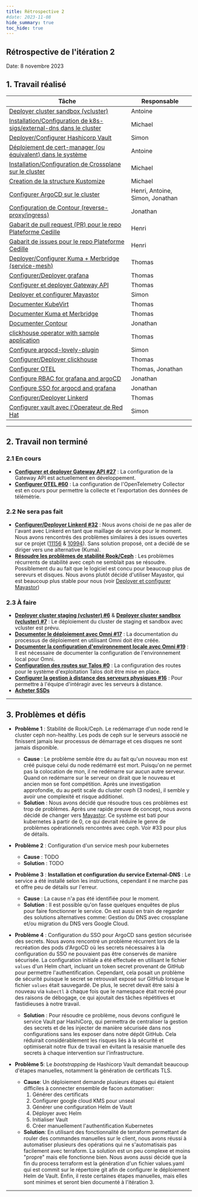 ```yaml
---
title: Rétrospective 2
#date: 2023-11-08
hide_summary: true
toc_hide: true
---
```

## Rétrospective de l'itération 2

Date: 8 novembre 2023

## 1. Travail réalisé

| Tâche                                                                                                                                              | Responsable                     |
| -------------------------------------------------------------------------------------------------------------------------------------------------- | ------------------------------- |
| [Deployer cluster sandbox (vcluster)](https://github.com/ClubCedille/Plateforme-Cedille/issues/7)                                                  | Antoine                         |
| [Installation/Configuration de k8s-sigs/external-dns dans le cluster](https://github.com/ClubCedille/Plateforme-Cedille/issues/35)                 | Michael                         |
| [Deployer/Configurer Hashicorp Vault](https://github.com/ClubCedille/Plateforme-Cedille/issues/14)                                                 | Simon                           |
| [Déploiement de cert-manager (ou équivalent) dans le système](https://github.com/ClubCedille/Plateforme-Cedille/issues/26)                         | Antoine                         |
| [Installation/Configuration de Crossplane sur le cluster](https://github.com/ClubCedille/Plateforme-Cedille/issues/31)                             | Michael                         |
| [Creation de la structure Kustomize](https://github.com/ClubCedille/Plateforme-Cedille/issues/25)                                                  | Michael                         |
| [Configurer ArgoCD sur le cluster](https://github.com/ClubCedille/Plateforme-Cedille/issues/5)                                                     | Henri, Antoine, Simon, Jonathan |
| [Configuration de Contour (reverse-proxy/ingress)](https://github.com/ClubCedille/Plateforme-Cedille/issues/11)                                    | Jonathan                        |
| [Gabarit de pull request (PR) pour le repo Plateforme Cedille](https://github.com/orgs/ClubCedille/projects/3/views/5?pane=issue&itemId=41043072)  | Henri                           |
| [Gabarit de issues pour le repo Plateforme Cedille](https://github.com/orgs/ClubCedille/projects/3/views/5?pane=issue&itemId=41043078)             | Henri                           |
| [Deployer/Configurer Kuma + Merbridge (service-mesh)](https://github.com/ClubCedille/Plateforme-Cedille/issues/20)                                 | Thomas                          |
| [Configurer/Deployer grafana](https://github.com/ClubCedille/Plateforme-Cedille/issues/21)                                                         | Thomas                          |
| [Configurer et deployer Gateway API](https://github.com/ClubCedille/Plateforme-Cedille/issues/27)                                                  | Thomas                          |
| [Deployer et configurer Mayastor](https://github.com/ClubCedille/Plateforme-Cedille/issues/33)                                                     | Simon                           |
| [Documenter KubeVirt](https://github.com/ClubCedille/Plateforme-Cedille/issues/28)                                                                 | Thomas                          |
| [Documenter Kuma et Merbridge](https://github.com/ClubCedille/Plateforme-Cedille/issues/29)                                                        | Thomas                          |
| [Documenter Contour](https://github.com/ClubCedille/Plateforme-Cedille/issues/30)                                                                  | Jonathan                        |
| [clickhouse operator with sample application](https://github.com/ClubCedille/Plateforme-Cedille/issues/37)                                         | Thomas                          |
| [Configure argocd-lovely-plugin](https://github.com/ClubCedille/Plateforme-Cedille/issues/42)                                                      | Simon                           |
| [Configurer/Deployer clickhouse](https://github.com/ClubCedille/Plateforme-Cedille/issues/58)                                                      | Thomas                          |
| [Configurer OTEL](https://github.com/ClubCedille/Plateforme-Cedille/issues/60)                                                                     | Thomas, Jonathan                |
| [Configure RBAC for grafana and argoCD](https://github.com/ClubCedille/Plateforme-Cedille/issues/61)                                               | Jonathan                        |
| [Configure SSO for argocd and grafana](https://github.com/ClubCedille/Plateforme-Cedille/issues/62)                                                | Jonathan                        |
| [Configurer/Deployer Linkerd](https://github.com/ClubCedille/Plateforme-Cedille/issues/32)                                                         | Thomas                          |
| [Configurer vault avec l'Operateur de Red Hat](https://github.com/ClubCedille/Plateforme-Cedille/issues/65)                                        | Simon                           |

---

## 2. Travail non terminé

### 2.1 En cours

- **[Configurer et deployer Gateway API #27](https://github.com/ClubCedille/Plateforme-Cedille/issues/27)** : La configuration de la Gateway API est actuellement en développement.
- **[Configurer OTEL #60](https://github.com/ClubCedille/Plateforme-Cedille/issues/60)** : La configuration de l'OpenTelemetry Collector est en cours pour permettre la collecte et l'exportation des données de télémétrie.

### 2.2 Ne sera pas fait

- **[Configurer/Deployer Linkerd #32](https://github.com/ClubCedille/Plateforme-Cedille/issues/32)** : Nous avons choisi de ne pas aller de l'avant avec Linkerd en tant que maillage de service pour le moment. Nous avons rencontrés des problèmes similaires à des issues ouvertes sur ce projet ([11156](https://github.com/linkerd/linkerd2/issues/11156) & [10994](https://github.com/linkerd/linkerd2/issues/10994)). Sans solution proposé, ont a decidé de se diriger vers une alternative (Kuma).
- **[Résoudre les problèmes de stabilité Rook/Ceph](https://github.com/ClubCedille/Plateforme-Cedille/issues/34)** : Les problèmes récurrents de stabilité avec ceph ne semblait pas se résoudre. Possiblement du au fait que le logiciel est concu pour beaucoup plus de serevurs et disques. Nous avons plutôt décidé d'utiliser Mayastor, qui est beaucoup plus stable pour nous (voir [Deployer et configurer Mayastor](https://github.com/ClubCedille/Plateforme-Cedille/issues/33))

### 2.3 À faire

- **[Deployer cluster staging (vcluster) #6](https://github.com/ClubCedille/Plateforme-Cedille/issues/6)** & **[Deployer cluster sandbox (vcluster) #7](https://github.com/ClubCedille/Plateforme-Cedille/issues/7)** : Le déploiement du cluster de staging et sandbox avec vcluster est prévu.
- **[Documenter le déploiement avec Omni #17](https://github.com/ClubCedille/Plateforme-Cedille/issues/17)** : La documentation du processus de déploiement en utilisant Omni doit être créée.
- **[Documenter la configuration d'environnement locale avec Omni #19](https://github.com/ClubCedille/Plateforme-Cedille/issues/19)** : Il est nécessaire de documenter la configuration de l'environnement local pour Omni.
- **[Configuration des routes sur Talos #0](https://github.com/orgs/ClubCedille/projects/3/views/5?pane=issue&itemId=41582552)** : La configuration des routes pour le système d'exploitation Talos doit être mise en place.
- **[Configurer la gestion à distance des serveurs physiques #16](https://github.com/ClubCedille/Plateforme-Cedille/issues/16)** : Pour permettre à l'équipe d'intéragir avec les serveurs à distance.
- **[Acheter SSDs](https://github.com/ClubCedille/Plateforme-Cedille/issues/9)**


---

## 3. Problèmes et défis

- **Problème 1** : Stabilité de Rook/Ceph. Le redémarrage d'un node rend le cluster ceph non-healthy. Les pods de ceph sur le serveurs associé ne finissent jamais leur processus de démarrage et ces disques ne sont jamais disponible.
  - **Cause** : Le problème semble être du au fait qu'un nouveau mon est créé puisque celui du node redémarré est mort. Puisqu'on ne permet pas la colocation de mon, il ne redémarre sur aucun autre serveur. Quand on redémarre sur le serveur on dirait que le nouveau et ancien mon se font compétition. Après une investigation approfondie, du au petit scale du cluster ceph (3 nodes), il semble y avoir une complexité et risque additionel.
  - **Solution** : Nous avons décidé que résoudre tous ces problèmes est trop de problèmes. Après une rapide preuve de concept, nous avons décidé de changer vers [Mayastor](https://openebs.io/docs/concepts/mayastor). Ce système est bati pour kubernetes à partir de 0, ce qui devrait réduire le genre de problèmes opérationnels rencontrés avec ceph. Voir #33 pour plus de détails.

- **Problème 2** : Configuration d'un service mesh pour kubernetes
  - **Cause** : TODO
  - **Solution** : TODO

- **Problème 3** : **Installation et configuration du service External-DNS** : Le service a été installé selon les instructions, cependant il ne marche pas et offre peu de détails sur l'erreur.
  - **Cause** : La cause n'a pas été identifiée pour le moment.
  - **Solution** : Il est possible qu'on fasse quelques enquêtes de plus pour faire fonctionner le service. On est aussi en train de regarder des solutions alternatives comme: Gestion du DNS avec crossplane et/ou migration du DNS vers Google Cloud.

- **Problème 4** : Configuration du SSO pour ArgoCD sans gestion sécurisée des secrets. Nous avons rencontré un problème récurrent lors de la recréation des pods d'ArgoCD où les secrets nécessaires à la configuration du SSO ne pouvaient pas être conservés de manière sécurisée. La configuration initiale a été effectuée en utilisant le fichier `values` d'un Helm chart, incluant un token secret provenant de GitHub pour permettre l'authentification. Cependant, cela posait un problème de sécurité puisque le secret se retrouvait exposé sur GitHub lorsque le fichier `values` était sauvegardé. De plus, le secret devait être saisi à nouveau via `kubectl` à chaque fois que le namespace était recréé pour des raisons de débogage, ce qui ajoutait des tâches répétitives et fastidieuses à notre travail.
  - **Solution** : Pour résoudre ce problème,  nous devons configuré le service Vault par HashiCorp, qui permettra de centraliser la gestion des secrets et de les injecter de manière sécurisée dans nos configurations sans les exposer dans notre dépôt GitHub. Cela réduirait considérablement les risques liés à la sécurité et optimiserait notre flux de travail en évitant la resaisie manuelle des secrets à chaque intervention sur l'infrastructure.

- **Problème 5**: Le *bootstrapping* de Hashicorp Vault demandait beaucoup d'étapes manuelles, notamment la génération de certificats TLS.
  - **Cause**: Un déploiement demande plusieurs étapes qui étaient difficiles à connecter ensemble de facon automatiser:
    1. Générer des certificats
    2. Configurer google cloud KMS pour unseal
    3. Générer une configuration Helm de Vault
    4. Déployer avec Helm
    5. Initialiser Vault
    6. Créer manuellement l'authentification Kubernetes
  - **Solution**: En utilisant des fonctionnalité de terraform permettant de rouler des commandes manuelles sur le client, nous avons réussi à automatiser plusieurs des opérations qui ne s'automatisais pas facilement avec terraform. La solution est un peu complexe et moins "propre" mais elle fonctionne bien. Nous avons aussi décidé que la fin du process terraform est la génération d'un fichier values.yaml qui est commit sur le répertoire git afin de configurer le déploiement Helm de Vault. Enfin, il reste certaines étapes manuelles, mais elles sont minimes et seront bien documenté à l'itération 3.

---
